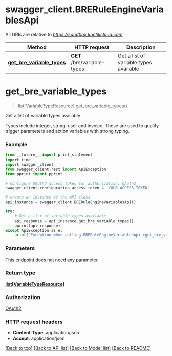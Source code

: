 # swagger_client.BRERuleEngineVariablesApi

All URIs are relative to *https://sandbox.knetikcloud.com*

Method | HTTP request | Description
------------- | ------------- | -------------
[**get_bre_variable_types**](BRERuleEngineVariablesApi.md#get_bre_variable_types) | **GET** /bre/variable-types | Get a list of variable types available


# **get_bre_variable_types**
> list[VariableTypeResource] get_bre_variable_types()

Get a list of variable types available

Types include integer, string, user and invoice. These are used to qualify trigger parameters and action variables with strong typing.

### Example 
```python
from __future__ import print_statement
import time
import swagger_client
from swagger_client.rest import ApiException
from pprint import pprint

# Configure OAuth2 access token for authorization: OAuth2
swagger_client.configuration.access_token = 'YOUR_ACCESS_TOKEN'

# create an instance of the API class
api_instance = swagger_client.BRERuleEngineVariablesApi()

try: 
    # Get a list of variable types available
    api_response = api_instance.get_bre_variable_types()
    pprint(api_response)
except ApiException as e:
    print("Exception when calling BRERuleEngineVariablesApi->get_bre_variable_types: %s\n" % e)
```

### Parameters
This endpoint does not need any parameter.

### Return type

[**list[VariableTypeResource]**](VariableTypeResource.md)

### Authorization

[OAuth2](../README.md#OAuth2)

### HTTP request headers

 - **Content-Type**: application/json
 - **Accept**: application/json

[[Back to top]](#) [[Back to API list]](../README.md#documentation-for-api-endpoints) [[Back to Model list]](../README.md#documentation-for-models) [[Back to README]](../README.md)

